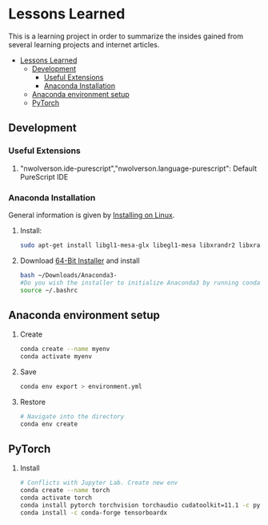# Lessons Learned

This is a learning project in order to summarize the insides gained from several learning projects and internet articles.

- [Lessons Learned](#lessons-learned)
  - [Development](#development)
    - [Useful Extensions](#useful-extensions)
    - [Anaconda Installation](#anaconda-installation)
  - [Anaconda environment setup](#anaconda-environment-setup)
  - [PyTorch](#pytorch)

## Development

### Useful Extensions

1. "nwolverson.ide-purescript","nwolverson.language-purescript": Default PureScript IDE

### Anaconda Installation

General information is given by [Installing on Linux](https://docs.anaconda.com/anaconda/install/linux/).

1. Install:

   ```sh
   sudo apt-get install libgl1-mesa-glx libegl1-mesa libxrandr2 libxrandr2 libxss1 libxcursor1 libxcomposite1 libasound2 libxi6 libxtst6
   ```

2. Download [64-Bit Installer](https://www.anaconda.com/products/individual#linux) and install

   ```sh
   bash ~/Downloads/Anaconda3-
   #Do you wish the installer to initialize Anaconda3 by running conda init?yes
   source ~/.bashrc
   ```

## Anaconda environment setup

1. Create

   ```sh
   conda create --name myenv
   conda activate myenv
   ```

1. Save

   ```sh
   conda env export > environment.yml
   ```

1. Restore

   ```sh
   # Navigate into the directory
   conda env create
   ```

## PyTorch

1. Install

   ```sh
   # Conflicts with Jupyter Lab. Create new env
   conda create --name torch
   conda activate torch
   conda install pytorch torchvision torchaudio cudatoolkit=11.1 -c pytorch -c nvidia
   conda install -c conda-forge tensorboardx 
   ```
   